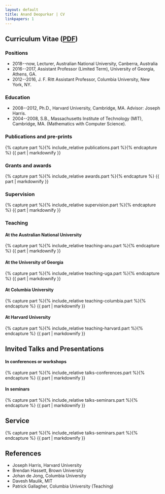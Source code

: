 ```yaml
---
layout: default
title: Anand Deopurkar | CV
linkpapers: 1       
---
```


## Curriculum Vitae ([PDF](cv.pdf))

### Positions

* 2018--now, Lecturer, Australian National University, Canberra, Australia
* 2016--2017, Assistant Professor (Limited Term), University of Georgia, Athens, GA.
* 2012--2016, J. F. Ritt Assistant Professor, Columbia University, New York, NY.

### Education

* 2008--2012, Ph.D., Harvard University, Cambridge, MA. Advisor: Joseph Harris.
* 2004--2008, S.B., Massachusetts Institute of Technology (MIT), Cambridge, MA. (Mathematics with Computer Science).

### Publications and pre-prints

{% capture part %}{% include_relative publications.part %}{% endcapture %}
{{ part | markdownify }}

### Grants and awards

{% capture part %}{% include_relative awards.part %}{% endcapture %}
{{ part | markdownify }}

### Supervision

{% capture part %}{% include_relative supervision.part %}{% endcapture %}
{{ part | markdownify }}

### Teaching

#### At the Australian National University

{% capture part %}{% include_relative teaching-anu.part %}{% endcapture %}
{{ part | markdownify }}

#### At the University of Georgia

{% capture part %}{% include_relative teaching-uga.part %}{% endcapture %}
{{ part | markdownify }}

#### At Columbia University

{% capture part %}{% include_relative teaching-columbia.part %}{% endcapture %}
{{ part | markdownify }}

#### At Harvard University

{% capture part %}{% include_relative teaching-harvard.part %}{% endcapture %}
{{ part | markdownify }}

## Invited Talks and Presentations

#### In conferences or workshops

{% capture part %}{% include_relative talks-conferences.part %}{% endcapture %}
{{ part | markdownify }}

#### In seminars

{% capture part %}{% include_relative talks-seminars.part %}{% endcapture %}
{{ part | markdownify }}

## Service

{% capture part %}{% include_relative talks-seminars.part %}{% endcapture %}
{{ part | markdownify }}
            
## References

* Joseph Harris, Harvard University
* Brendan Hassett, Brown University
* Johan de Jong, Columbia University
* Davesh Maulik, MIT
* Patrick Gallagher, Columbia University (Teaching)
